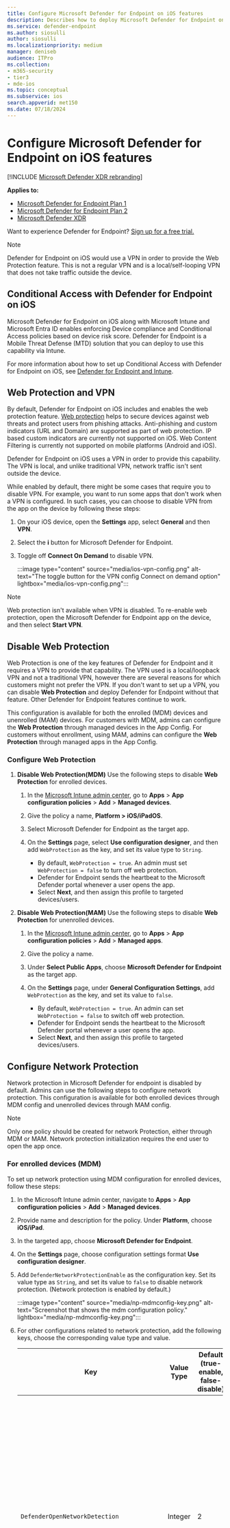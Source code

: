 ```yaml
---
title: Configure Microsoft Defender for Endpoint on iOS features
description: Describes how to deploy Microsoft Defender for Endpoint on iOS features.
ms.service: defender-endpoint
ms.author: siosulli
author: siosulli
ms.localizationpriority: medium
manager: deniseb
audience: ITPro
ms.collection: 
- m365-security
- tier3
- mde-ios
ms.topic: conceptual
ms.subservice: ios
search.appverid: met150
ms.date: 07/18/2024
---
```


# Configure Microsoft Defender for Endpoint on iOS features

[!INCLUDE [Microsoft Defender XDR rebranding](../includes/microsoft-defender.md)]

**Applies to:**

- [Microsoft Defender for Endpoint Plan 1](microsoft-defender-endpoint.md)
- [Microsoft Defender for Endpoint Plan 2](microsoft-defender-endpoint.md)
- [Microsoft Defender XDR](/defender-xdr)

Want to experience Defender for Endpoint? [Sign up for a free trial.](https://signup.microsoft.com/create-account/signup?products=7f379fee-c4f9-4278-b0a1-e4c8c2fcdf7e&ru=https://aka.ms/MDEp2OpenTrial?ocid=docs-wdatp-exposedapis-abovefoldlink)

> [!NOTE]
> Defender for Endpoint on iOS would use a VPN in order to provide the Web Protection feature. This is not a regular VPN and is a local/self-looping VPN that does not take traffic outside the device.

## Conditional Access with Defender for Endpoint on iOS

Microsoft Defender for Endpoint on iOS along with Microsoft Intune and Microsoft Entra ID enables enforcing Device compliance and Conditional Access policies based on device risk score. Defender for Endpoint is a Mobile Threat Defense (MTD) solution that you can deploy to use this capability via Intune.

For more information about how to set up Conditional Access with Defender for Endpoint on iOS, see [Defender for Endpoint and Intune](/mem/intune/protect/advanced-threat-protection).

## Web Protection and VPN

By default, Defender for Endpoint on iOS includes and enables the web protection feature. [Web protection](web-protection-overview.md) helps to secure devices against web threats and protect users from phishing attacks. Anti-phishing and custom indicators (URL and Domain) are supported as part of web protection. IP based custom indicators are currently not supported on iOS. Web Content Filtering is currently not supported on mobile platforms (Android and iOS).

Defender for Endpoint on iOS uses a VPN in order to provide this capability. The VPN is local, and unlike traditional VPN, network traffic isn't sent outside the device.

While enabled by default, there might be some cases that require you to disable VPN. For example, you want to run some apps that don't work when a VPN is configured. In such cases, you can choose to disable VPN from the app on the device by following these steps:

1. On your iOS device, open the **Settings** app, select **General** and then **VPN**.

2. Select the **i** button for Microsoft Defender for Endpoint.

3. Toggle off **Connect On Demand** to disable VPN.

   :::image type="content" source="media/ios-vpn-config.png" alt-text="The toggle button for the VPN config Connect on demand option" lightbox="media/ios-vpn-config.png":::

> [!NOTE]
> Web protection isn't available when VPN is disabled. To re-enable web protection, open the Microsoft Defender for Endpoint app on the device, and then select **Start VPN**.

## Disable Web Protection

Web Protection is one of the key features of Defender for Endpoint and it requires a VPN to provide that capability. The VPN used is a local/loopback VPN and not a traditional VPN, however there are several reasons for which customers might not prefer the VPN. If you don't want to set up a VPN, you can disable **Web Protection** and deploy Defender for Endpoint without that feature. Other Defender for Endpoint features continue to work.

This configuration is available for both the enrolled (MDM) devices and unenrolled (MAM) devices. For customers with MDM, admins can configure the **Web Protection** through managed devices in the App Config. For customers without enrollment, using MAM, admins can configure the **Web Protection** through managed apps in the App Config.

### Configure Web Protection

1. **Disable Web Protection(MDM)** Use the following steps to disable **Web Protection** for enrolled devices.

   1. In the [Microsoft Intune admin center](https://go.microsoft.com/fwlink/?linkid=2109431), go to **Apps** \> **App configuration policies** \> **Add** \> **Managed devices**.
   
   2. Give the policy a name, **Platform \> iOS/iPadOS**.

   3. Select Microsoft Defender for Endpoint as the target app.

   4. On the **Settings** page, select **Use configuration designer**, and then add `WebProtection` as the key, and set its value type to `String`.

      - By default, `WebProtection = true`. An admin must set `WebProtection = false` to turn off web protection.
      - Defender for Endpoint sends the heartbeat to the Microsoft Defender portal whenever a user opens the app.
      - Select **Next**, and then assign this profile to targeted devices/users.

2. **Disable Web Protection(MAM)** Use the following steps to disable **Web Protection** for unenrolled devices.

   1. In the [Microsoft Intune admin center](https://go.microsoft.com/fwlink/?linkid=2109431), go to **Apps** \> **App configuration policies** \> **Add** \> **Managed apps**.

   2. Give the policy a name.

   3. Under **Select Public Apps**, choose **Microsoft Defender for Endpoint** as the target app.

   4. On the **Settings** page, under **General Configuration Settings**, add `WebProtection` as the key, and set its value to `false`.

      - By default, `WebProtection = true`. An admin can set `WebProtection = false` to switch off web protection.
      - Defender for Endpoint sends the heartbeat to the Microsoft Defender portal whenever a user opens the app.
      - Select **Next**, and then assign this profile to targeted devices/users.

## Configure Network Protection

Network protection in Microsoft Defender for endpoint is disabled by default. Admins can use the following steps to configure network protection. This configuration is available for both enrolled devices through MDM config and unenrolled devices through MAM config.

> [!NOTE]
> Only one policy should be created for network Protection, either through MDM or MAM. Network protection initialization requires the end user to open the app once.

### For enrolled devices (MDM)

To set up network protection using MDM configuration for enrolled devices, follow these steps:

1. In the Microsoft Intune admin center, navigate to **Apps** \> **App configuration policies** \> **Add** \> **Managed devices**.

2. Provide name and description for the policy. Under **Platform**, choose **iOS/iPad**.

3. In the targeted app, choose **Microsoft Defender for Endpoint**.

4. On the **Settings** page, choose configuration settings format **Use configuration designer**.

5. Add `DefenderNetworkProtectionEnable` as the configuration key. Set its value type as `String`, and set its value to `false` to disable network protection. (Network protection is enabled by default.)

   :::image type="content" source="media/np-mdmconfig-key.png" alt-text="Screenshot that shows the mdm configuration policy." lightbox="media/np-mdmconfig-key.png":::

1. For other configurations related to network protection, add the following keys, choose the corresponding value type and value.

   | Key | Value Type | Default (true-enable, false-disable) | Description |
   | --- | --- | --- | --- |
   | `DefenderOpenNetworkDetection` | Integer | 2 | 1 - Audit, 0 - Disable, 2 - Enable (default). This setting is managed by an IT Admin to audit, disable, or enable open network detection, respectively. In audit mode, alerts are sent only to the Microsoft Defender portal with no end-user experience. For end-user experience, set it to `Enable`.|
   | `DefenderEndUserTrustFlowEnable` | String | false | true - enable, false - disable; This setting is used by IT admins to enable or disable the end user in-app experience to trust and untrust the unsecure and suspicious networks. |
   | `DefenderNetworkProtectionAutoRemediation` | String | true | true - enable, false - disable; This setting is used by the IT admin to enable or disable the remediation alerts that are sent when a user performs remediation activities like switching to safer WIFI access points.|
   | `DefenderNetworkProtectionPrivacy` | String | true | true - enable, false - disable; This setting is managed by IT admin to enable or disable privacy in network protection. If privacy is disabled, then user consent to share the malicious wifi is shown. If privacy is enabled, then no user consent is shown and no app data is collected. |
   
7. In the **Assignments** section, an admin can choose groups of users to include and exclude from the policy.

8. Review and create the configuration policy.

### For unenrolled devices (MAM)

Follow the below steps for setting up MAM config for unenrolled devices for Network protection (Authenticator device registration is required for MAM configuration) in iOS devices. 

1. In the Microsoft Intune admin center, navigate to **Apps** \> **App configuration policies** \> **Add** \> **Managed apps** \> **Create a new App configuration policy**.

   :::image type="content" source="media/addiosconfig.png" alt-text="Add configuration policy." lightbox="media/addiosconfig.png":::

2. Provide a name and description to uniquely identify the policy. Then select **Select Public apps**, and choose **Microsoft Defender for Platform iOS/iPadOS**.

   :::image type="content" source="media/nameiosconfig.png" alt-text="Name the configuration." lightbox="media/nameiosconfig.png":::

3. On the **Settings** page, add **DefenderNetworkProtectionEnable** as the key and the value as `false` to disable network protection. (Network protection is enabled by default.)

   :::image type="content" source="media/addiosconfigvalue.png" alt-text="Add configuration value." lightbox="media/addiosconfigvalue.png":::

4. For other configurations related to network protection, add the following keys and appropriate corresponding value.

   |Key| Default (true - enable, false - disable)|Description|
   |---|---|---|
   |`DefenderOpenNetworkDetection`|2| 1 - Audit, 0 - Disable, 2 - Enable (default). This setting is managed by an IT admin to enable, audit, or disable open network detection. In Audit mode, alerts are sent only to the ATP portal with no user side experience. For user experience, set the config to "Enable" mode.|
   |`DefenderEndUserTrustFlowEnable`| false | true - enable, false - disable; This setting is used by IT admins to enable or disable the end user in-app experience to trust and untrust the unsecure and suspicious networks.|
   |`DefenderNetworkProtectionAutoRemediation`| true |true - enable, false - disable; This setting is used by the IT admin to enable or disable the remediation alerts that are sent when a user performs remediation activities like switching to safer WIFI access points.|
   |`DefenderNetworkProtectionPrivacy`| true |true - enable, false - disable; This setting is managed by IT admin to enable or disable privacy in network protection. If privacy is disabled, then user consent to share the malicious wifi is shown. If privacy is enabled, then no user consent is shown and no app data is collected. |
   
5. In the **Assignments** section, an admin can choose groups of users to include and exclude from the policy.

   :::image type="content" source="media/assigniosconfig.png" alt-text="Assign configuration." lightbox="media/assigniosconfig.png":::

6. Review and create the configuration policy.

## Coexistence of multiple VPN profiles

Apple iOS doesn't support multiple device-wide VPNs to be active simultaneously. While multiple VPN profiles can exist on the device, only one VPN can be active at a time.

## Configure Microsoft Defender for Endpoint risk signal in app protection policy (MAM)

Microsoft Defender for Endpoint on iOS enables the App Protection Policy scenario. End-users can install the latest version of the app directly from the Apple app store. Ensure the device is registered to Authenticator with the same account being used to onboard in Defender for successful MAM registration.

Microsoft Defender for Endpoint can be configured to send threat signals to be used in App Protection Policies (APP, also known as MAM) on iOS/iPadOS. With this capability, you can use Microsoft Defender for Endpoint to protect access to corporate data from unenrolled devices as well.

Follow the steps in the following link to set up app protection policies with Microsoft Defender for Endpoint [Configure Defender risk signals in app protection policy (MAM)](ios-install-unmanaged.md)

For more details on MAM or app protection policy, see [iOS app protection policy settings](/mem/intune/apps/app-protection-policy-settings-ios).

## Privacy Controls

Microsoft Defender for Endpoint on iOS enables privacy controls for both admins and end users. This includes the controls for enrolled (MDM) and unenrolled (MAM) devices.

If you're using MDM, your admins can configure privacy controls through **Managed devices** in the App Config. If you're using MAM without enrollment, your admins can configure privacy controls through **Managed apps** in the App Config. End users also can configure privacy settings in Microsoft Defender app settings.

### Configure privacy in phish alert report

Customers can now enable privacy control for the phish report sent by Microsoft Defender for Endpoint on iOS so that the domain name isn't included as part of a phish alert whenever a phish website is detected and blocked by Microsoft Defender for Endpoint.

1. **Admin Privacy Controls (MDM)** Use the following steps to enable privacy and not collect the domain name as part of the phish alert report for enrolled devices.

   1. In the [Microsoft Intune admin center](https://go.microsoft.com/fwlink/?linkid=2109431), go to **Apps** \> **App configuration policies** \> **Add** \> **Managed devices**.

   2. Give the policy a name, **Platform \> iOS/iPadOS**, select the profile type.

   3. Select **Microsoft Defender for Endpoint** as the target app.

   4. On the **Settings** page, select **Use configuration designer** and add `DefenderExcludeURLInReport` as the key, and set its value type to **Boolean**.

      - To enable privacy and not collect the domain name, enter the value as `true` and assign this policy to users. By default, this value is set to `false`.
      - For users with key set as `true`, the phish alert doesn't contain the domain name information whenever a malicious site is detected and blocked by Defender for Endpoint.

   5. Select **Next** and assign this profile to targeted devices/users.

2. **Admin Privacy Controls (MAM)** Use the following steps to enable privacy and not collect the domain name as part of the phish alert report for unenrolled devices.

   1. In the [Microsoft Intune admin center](https://go.microsoft.com/fwlink/?linkid=2109431), go to **Apps** \> **App configuration policies** \> **Add** \> **Managed apps**.

   2. Give the policy a name.

   3. Under **Select Public Apps**, choose **Microsoft Defender for Endpoint** as the target app.

   4. On the **Settings** page, under the **General Configuration Settings**, add `DefenderExcludeURLInReport` as the key, and set its value as `true`.

      - To enable privacy and not collect the domain name, enter the value as `true` and assign this policy to users. By default, this value is set to `false`.
      - For users with key set as `true`, the phish alert doesn't contain the domain name information whenever a malicious site is detected and blocked by Defender for Endpoint.

   5. Select **Next** and assign this profile to targeted devices/users.

3. **End User Privacy Controls** These controls help the end user to configure the information shared to their organization.

   For Supervised devices, End User controls aren't visible. Your admin decides and controls the settings. However, for Unsupervised devices, the control is displayed under the **Settings \> Privacy**.

   - Users see a toggle for **Unsafe Site Info**.
   - This toggle is only visible if Admin has set `DefenderExcludeURLInReport = true`.
   - If enabled by an Admin, Users can decide if they want to send the unsafe site info to their Organization or not.
   - By default, it's set to `false`. The unsafe site information isn't sent.
   - If user toggles it to `true`, the unsafe site details are sent.

Turning privacy controls on or off doesn't impact the device compliance check or conditional access.

> [!NOTE]
> On Supervised devices with the configuration profile, Microsoft Defender for Endpoint can access the entire URL and if it is found to be phishing, it is blocked.
> On an Unsupervised device, Microsoft Defender for Endpoint has access to only the domain name, and if the domain is not a phishing URL, it won't be blocked.

## Optional Permissions

Microsoft Defender for Endpoint on iOS enables **Optional Permissions** in the onboarding flow. Currently the permissions required by Defender for Endpoint are mandatory in the onboarding flow. With this feature, admins can deploy Defender for Endpoint on BYOD devices without enforcing the mandatory **VPN Permission** during onboarding. End users can onboard the app without the mandatory permissions and can later review these permissions. This feature is currently present only for enrolled devices (MDM).

### Configure Optional Permission

1. **Admin flow (MDM)** Use the following steps to enable **Optional VPN** permission for enrolled devices.

   1. In the [Microsoft Intune admin center](https://go.microsoft.com/fwlink/?linkid=2109431), go to **Apps** \> **App configuration policies** \> **Add** \> **Managed devices**.

   2. Give the policy a name, select **Platform \> iOS/iPadOS**.

   3. Select **Microsoft Defender for Endpoint** as the target app.

   4. On the **Settings** page, select **Use configuration designer** and add `DefenderOptionalVPN` as the key, and set its value type as `Boolean`.

      - To enable optional VPN permission, enter value as `true` and assign this policy to users. By default, this value is set to `false`.
      - For users with key set as `true`, the users are able to onboard the app without giving the VPN permission.

   5. Select **Next** and assign this profile to targeted devices/users.

1. **End User flow** - User installs and opens the app to start the onboarding.

   - If an admin has set up optional permissions, then the user can **Skip** VPN permission and complete onboarding.
   - Even if the user has skipped VPN, the device is able to onboard, and a heartbeat is sent.
   - If VPN is disabled, web protection isn't active.
   - Later, the user can enable web protection from within the app, which installs the VPN configuration on the device.

> [!NOTE]
> **Optional Permission** is different from **Disable Web Protection**. Optional VPN Permission only helps to skip the permission during onboarding but its available for the end user to later review and enable it. While **Disable Web Protection** allows users to onboard the Defender for Endpoint app without the Web Protection. It cannot be enabled later.

## Jailbreak detection

Microsoft Defender for Endpoint has the capability of detecting unmanaged and managed devices that are jailbroken. These jailbreak checks are done periodically. If a device is detected as jailbroken, these events occur:

- High-risk alert is reported to the Microsoft Defender portal. If device Compliance and Conditional Access is set up based on device risk score, then the device is blocked from accessing corporate data.
- User data on app is cleared. When user opens the app after jailbreaking the VPN profile also is deleted and no web protection is offered.

### Configure compliance policy against jailbroken devices

To protect corporate data from being accessed on jailbroken iOS devices, we recommend that you set up the following compliance policy on Intune.

> [!NOTE]
> Jailbreak detection is a capability provided by Microsoft Defender for Endpoint on iOS. However, we recommend that you setup this policy as an additional layer of defense against jailbreak scenarios.

Follow the steps below to create a compliance policy against jailbroken devices.

1. In the [Microsoft Intune admin center](https://go.microsoft.com/fwlink/?linkid=2109431), go to **Devices** \> **Compliance policies** \> **Create Policy**. Select "iOS/iPadOS" as platform and select **Create**.

   :::image type="content" source="media/ios-jb-policy.png" alt-text="The Create Policy tab" lightbox="media/ios-jb-policy.png":::

2. Specify a name of the policy, such as *Compliance Policy for Jailbreak*.

3. In the compliance settings page, select to expand **Device Health** section and select `Block` in the **Jailbroken devices** field.

   :::image type="content" source="media/ios-jb-settings.png" alt-text="The Compliance settings tab" lightbox="media/ios-jb-settings.png":::

4. In the **Actions for noncompliance** section, select the actions as per your requirements, and then select **Next**.

   :::image type="content" source="media/ios-jb-actions.png" alt-text="The Actions for noncompliance tab" lightbox="media/ios-jb-actions.png":::

5. In the **Assignments** section, select the user groups that you want to include for this policy and then select **Next**.

6. In the **Review + Create** section, verify that all the information entered is correct and then select **Create**.

## Configure custom indicators

Defender for Endpoint on iOS enables admins to configure custom indicators on iOS devices as well. For more information on how to configure custom indicators, see [Manage indicators](manage-indicators.md).

> [!NOTE]
> Defender for Endpoint on iOS supports creating custom indicators only for URLs and domains. IP based custom indicators is not supported on iOS.
>
> For iOS, no alerts are generated on Microsoft Defender XDR when the URL or domain set in the indicator is accessed.

## Configure vulnerability assessment of apps

Reducing cyber risk requires comprehensive risk-based vulnerability management to identify, assess, remediate, and track all your biggest vulnerabilities across your most critical assets, all in a single solution. Visit this [page](/defender-vulnerability-management/defender-vulnerability-management) to learn more about Microsoft Defender Vulnerability Management in Microsoft Defender for Endpoint.

Defender for Endpoint on iOS supports vulnerability assessments of OS and apps. Vulnerability assessment of iOS versions is available for both enrolled (MDM) and unenrolled (MAM) devices. Vulnerability assessment of apps is only for enrolled (MDM) devices. Admins can use the following steps to configure the vulnerability assessment of apps.

### On a Supervised Device

1. Ensure the device is configured in the [Supervised mode](ios-install.md#complete-deployment-for-supervised-devices).

2. To enable the feature in the [Microsoft Intune admin center](https://go.microsoft.com/fwlink/?linkid=2109431), go to **Endpoint Security** \> **Microsoft Defender for Endpoint** \> **Enable App sync for iOS/iPadOS devices**.

     :::image type="content" source="media/tvm-app-sync-toggle.png" alt-text="App sync toggleSup" lightbox="media/tvm-app-sync-toggle.png":::

> [!NOTE]
> To get the list of all the apps including unmanaged apps, the admin has to enable **Send full application inventory data on personally owned iOS/iPadOS devices** in the Intune Admin Portal for the supervised devices marked as "Personal".
> For the supervised devices marked as "Corporate" in the Intune Admin Portal, the admin need not enable **Send full application inventory data on personally owned iOS/iPadOS devices**.

### On an Unsupervised Device

1. To enable the feature in the [Microsoft Intune admin center](https://go.microsoft.com/fwlink/?linkid=2109431), go to **Endpoint Security** \> **Microsoft Defender for Endpoint** \> **Enable App sync for iOS/iPadOS devices**.

   :::image type="content" source="media/tvm-app-sync-toggle.png" alt-text="App sync toggle" lightbox="media/tvm-app-sync-toggle.png":::

2. To get the list of all the apps including unmanaged apps, enable the toggle **Send full application inventory data on personally owned iOS/iPadOS devices**.

    :::image type="content" source="media/tvm-full-app-data.png" alt-text="Full App Data" lightbox="media/tvm-full-app-data.png":::

3. Use the following steps to configure the privacy setting.

   1. Go to **Apps** \> **App configuration policies** \> **Add** \> **Managed devices**.
   
   2. Give the policy a name, **Platform** \> **iOS/iPadOS**.

   3. Select **Microsoft Defender for Endpoint** as the target app.

   4. On the **Settings** page, select Use configuration designer and add `DefenderTVMPrivacyMode` as the key. Set its value type as `String`.

      - To disable privacy and collect the list of apps installed, specify the value as `False`, and then assign this policy to users. 
      - By default, this value is set to `True` for unsupervised devices.
      - For users with key set as `False`, Defender for Endpoint sends the list of apps installed on the device for vulnerability assessment.
   
   5. Select **Next** and assign this profile to targeted devices/users.
   
   6. Turning privacy controls on or off doesn't impact the device compliance check or conditional access.

4. Once the config is applied, end users must open the app to approve the privacy setting.

   - The privacy approval screen appears only for unsupervised devices.
   - Only if end-user approves the privacy, the app information is sent to the Defender for Endpoint console.

   :::image type="content" source="media/tvm-user-privacy2.png" alt-text="Screenshot of the end user privacy screen." lightbox="media/tvm-user-privacy2.png":::

Once the client versions are deployed to target iOS devices, processing starts. Vulnerabilities found on those devices start showing up in the Defender Vulnerability Management dashboard. The processing might take few hours (max 24 hours) to complete. This time frame is especially true for the entire list of apps to show up in the software inventory.

> [!NOTE]
> If you're using SSL inspection solution within your iOS device, please allow list the domain names `securitycenter.windows.com` (in commercial environment) and `securitycenter.windows.us` (in GCC environment) for TVM feature to work.

## Disable sign out

Defender for Endpoint on iOS supports deployment without sign out button in the app to prevent users from signing out of the Defender app. This is important to prevent users from tampering the device. 

This configuration is available for both the enrolled (MDM) devices as well as unenrolled (MAM) devices. Admins can use the following steps to configure the Disable sign out

### Configure Disable sign out

**For enrolled devices(MDM)**

1. In the Microsoft Intune admin center, go to **Apps** \> **App configuration policies** \> **Add** \> **Managed devices**.

2. Give the policy a name, and then select **Platform** \> **iOS/iPadOS**.

3. Select `Microsoft Defender for Endpoint` as the target app. 

4. On the **Settings** page, select **Use configuration designer**, and add `DisableSignOut` as the key. Set its value type as `String`.

   - By default, `DisableSignOut = false`.
   - An admin can set `DisableSignOut = true` to disable the sign-out button in the app. Users don't see the sign out button once the policy is pushed.

5. Select **Next**, and then assign this policy to targeted devices/users.

**For unenrolled devices(MAM)**

1. In the Microsoft Intune admin center, navigate to **Apps** > **App configuration policies** > **Add** > **Managed apps**.

2. Give the policy a name.

3. Under **Select Public Apps**, select `Microsoft Defender for Endpoint` as the target app.

4. On the **Settings** page, add `DisableSignOut` as the key, and set its value as `true`.

   - By default, `DisableSignOut = false`.
   - An admin can set `DisableSignOut = true` to disable the sign-out button in the app. Users don't see the sign-out button once the policy is pushed.

5. Select **Next**, and then assign this policy to targeted devices/users.


## Device Tagging

Defender for Endpoint on iOS enables bulk tagging the mobile devices during onboarding by allowing the admins to set up tags via Intune. Admin can configure the device tags through Intune via configuration policies and push them to user's devices. Once the User installs and activates Defender, the client app passes the device tags to the Microsoft Defender portal. The Device tags appear against the devices in the Device Inventory. 

This configuration is available for both the enrolled (MDM) devices as well as unenrolled (MAM) devices. Admins can use the following steps to configure the Device tags.

### Configure Device tags

**For enrolled devices(MDM)**

1. In the Microsoft Intune admin center, go to **Apps** \> **App configuration policies** \> **Add** \> **Managed devices**.

2. Give the policy a name, and then select **Platform** \> **iOS/iPadOS**.

3. Select `Microsoft Defender for Endpoint` as the target app. 

4. On the **Settings** page, select **Use configuration designer**, and add `DefenderDeviceTag` as the key. Set its value type as `String`.

   - An admin can assign a new tag by adding the key `DefenderDeviceTag` and setting a value for the device tag.
   - An admin can edit an existing tag by modifying the value of the key `DefenderDeviceTag`.
   - An admin can delete an existing tag by removing the key `DefenderDeviceTag`.

5. Select **Next**, and then assign this policy to targeted devices/users.

**For unenrolled devices(MAM)**

1. In the Microsoft Intune admin center, go to **Apps** > **App configuration policies** > **Add** > **Managed apps**.

2. Give the policy a name.

3. Under the **Select Public Apps**, choose `Microsoft Defender for Endpoint` as the target app.

4. On the **Settings** page, add `DefenderDeviceTag` as the key (under **General Configuration Settings**).

   - An admin can assign a new tag by adding the key `DefenderDeviceTag` and setting a value for device tag.
   - An admin can edit an existing tag by modifying the value of the key `DefenderDeviceTag`.
   - An admin can delete an existing tag by removing the key `DefenderDeviceTag`.

5. Select **Next**, and then assign this policy to targeted devices/users.

> [!NOTE] 
> The Microsoft Defender app must be opened for tags to be synced with Intune and passed to the Microsoft Defender portal. It may take up to 18 hours for tags to reflect in the portal.

## Suppress OS update Notification

A configuration is available for customers to suppress OS update notification in Defender for Endpoint on iOS. Once the config key is set in the Intune App configuration policies, Defender for Endpoint will not send any notifications on the device for OS updates. However, when you open the Microsoft Defender app, the Device Health card is visible and show the state of your OS. 

This configuration is available for both the enrolled (MDM) devices as well as unenrolled (MAM) devices. Admins can use the following steps to suppress the OS update Notification.

### Configure OS update Notification

**For enrolled devices(MDM)**

1. In the Microsoft Intune admin center, go to **Apps** \> **App configuration policies** \> **Add** \> **Managed devices**.

2. Give the policy a name, select **Platform** \> **iOS/iPadOS**.

3. Select `Microsoft Defender for Endpoint` as the target app. 

4. On the **Settings** page, select **Use configuration designer**, and add `SuppressOSUpdateNotification` as the key. Set its value type as `String`.

   - By default, `SuppressOSUpdateNotification = false`.
   - An admin can set `SuppressOSUpdateNotification = true` to suppress the OS update notifications.
   - Select **Next** and assign this policy to targeted devices/users.

**For unenrolled devices(MAM)**

1. In the Microsoft Intune admin center, navigate to **Apps** > **App configuration policies** > **Add** > **Managed apps**.

2. Give the policy a name.

3. Under the **Select Public Apps**, choose `Microsoft Defender for Endpoint` as the target app.

4. On the **Settings** page, add `SuppressOSUpdateNotification` as the key (under **General Configuration Settings**).

   - By default, `SuppressOSUpdateNotification = false`.
   - An admin can set `SuppressOSUpdateNotification = true` to suppress the OS update notifications.

5. Select **Next** and assign this policy to targeted devices/users.


## Configure option to send in-app feedback

Customers now have the option to configure the ability to send feedback data to Microsoft within the Defender for Endpoint app. Feedback data helps Microsoft improve  products and troubleshoot issues.

> [!NOTE]
> For US Government cloud customers, feedback data collection is **disabled** by default.

Use the following steps to configure the option to send feedback data to Microsoft:

1. In the [Microsoft Intune admin center](https://go.microsoft.com/fwlink/?linkid=2109431), go to **Apps** \> **App configuration policies** \> **Add** \> **Managed devices**.

2. Give the policy a name, and select **Platform \> iOS/iPadOS** as the profile type.

3. Select `Microsoft Defender for Endpoint` as the target app.

4. On the **Settings** page, select **Use configuration designer** and add `DefenderFeedbackData` as the key, and set its value type as `Boolean`.

   - To remove the ability of end-users to provide feedback, set the value as `false` and assign this policy to users. By default, this value is set to `true`. For US Government customers, the default value is set to 'false'.
   - For users with key set as `true`, there is an option to send Feedback data to Microsoft within the app (**Menu** \> **Help & Feedback** \> **Send Feedback to Microsoft**).

5. Select **Next** and assign this profile to targeted devices/users.

## Report unsafe site

Phishing websites impersonate trustworthy websites for the purpose of obtaining your personal or financial information. Visit the [Provide feedback about network protection](https://www.microsoft.com/wdsi/filesubmission/exploitguard/networkprotection) page to report a website that could be a phishing site.

[!INCLUDE [Microsoft Defender for Endpoint Tech Community](../includes/defender-mde-techcommunity.md)]
